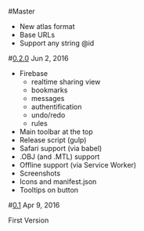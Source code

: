 #Master

* New atlas format
* Base URLs
* Support any string @id


#[0.2.0](https://github.com/stity/threejs-atlas-viewer/commits/0.2.0) Jun 2, 2016

* Firebase 
    * realtime sharing view
    * bookmarks
    * messages
    * authentification
    * undo/redo
    * rules
* Main toolbar at the top
* Release script (gulp)
* Safari support (via babel)
* .OBJ (and .MTL) support
* Offline support (via Service Worker)
* Screenshots
* Icons and manifest.json
* Tooltips on button



#[0.1](https://github.com/stity/threejs-atlas-viewer/commits/0.1) Apr 9, 2016

First Version